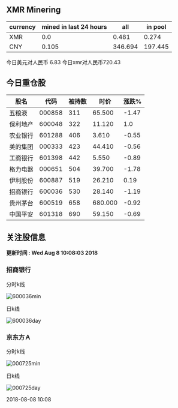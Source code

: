 ## XMR Minering

|currency|mined in last 24 hours|all|in pool|
|---|---|---|---|
|XMR|0.0|0.481|0.274|
|CNY|0.105|346.694|197.445|

今日美元对人民币 6.83	今日xmr对人民币720.43


## 今日重仓股 

|股名|代码|被持数|时价|涨跌%|
|---|---|---|---|---|
|五粮液|000858|311|65.500|-1.47|
|保利地产|600048|322|11.120|1.0|
|农业银行|601288|406|3.610|-0.55|
|美的集团|000333|423|44.410|-0.56|
|工商银行|601398|442|5.550|-0.89|
|格力电器|000651|504|39.700|-1.78|
|伊利股份|600887|519|26.210|0.19|
|招商银行|600036|530|28.140|-1.19|
|贵州茅台|600519|658|680.000|-0.92|
|中国平安|601318|690|59.150|-0.69|

## 关注股信息
**更新时间 : Wed Aug  8 10:08:03 2018**
### 招商银行 
分时k线

![600036min](http://image.sinajs.cn/newchart/min/n/sh600036.gif)

日k线

![600036day](http://image.sinajs.cn/newchart/daily/n/sh600036.gif)

### 京东方Ａ 
分时k线

![000725min](http://image.sinajs.cn/newchart/min/n/sz000725.gif)

日k线

![000725day](http://image.sinajs.cn/newchart/daily/n/sz000725.gif)

2018-08-08 10:08